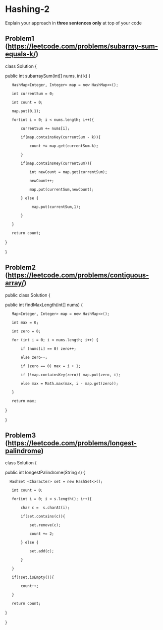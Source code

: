 # Hashing-2

Explain your approach in **three sentences only** at top of your code


## Problem1 (https://leetcode.com/problems/subarray-sum-equals-k/)

class Solution {

   public int subarraySum(int[] nums, int k) {

       HashMap<Integer, Integer> map = new HashMap<>();

       int currentSum = 0;

       int count = 0;

       map.put(0,1);

       for(int i = 0; i < nums.length; i++){

           currentSum += nums[i];

           if(map.containsKey(currentSum - k)){

               count += map.get(currentSum-k);

           }

           if(map.containsKey(currentSum)){

               int newCount = map.get(currentSum);

               newCount++;

               map.put(currentSum,newCount);

           } else {

                map.put(currentSum,1);

           }

       }

       return count;

   }

}
## Problem2 (https://leetcode.com/problems/contiguous-array/)
 public class Solution {

   public int findMaxLength(int[] nums) {

       Map<Integer, Integer> map = new HashMap<>();

       int max = 0;

       int zero = 0;

       for (int i = 0; i < nums.length; i++) {

           if (nums[i] == 0) zero++;

           else zero--;

           if (zero == 0) max = i + 1;

           if (!map.containsKey(zero)) map.put(zero, i);

           else max = Math.max(max, i - map.get(zero));

       }

       return max;

   }

}
## Problem3 (https://leetcode.com/problems/longest-palindrome)
class Solution {

   public int longestPalindrome(String s) {

      HashSet <Character> set = new HashSet<>();

       int count = 0;

       for(int i = 0; i < s.length(); i++){

           char c =  s.charAt(i);

           if(set.contains(c)){

               set.remove(c);

               count += 2;

           } else {

               set.add(c);

           }

       }

       if(!set.isEmpty()){

           count++;

       }

       return count;

   }

}